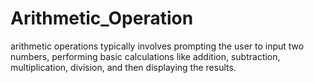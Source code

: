# Arithmetic_Operation
arithmetic operations typically involves prompting the user to input two numbers, performing basic calculations like addition, subtraction, multiplication, division, and then displaying the results.


